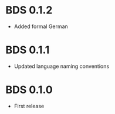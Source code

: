 # BDS 0.1.2

* Added formal German

# BDS 0.1.1

* Updated language naming conventions

# BDS 0.1.0

* First release
